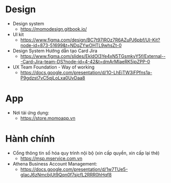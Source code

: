 # Design
- Design system
  - https://momodesign.gitbook.io/
- UI kit
  - https://www.figma.com/design/BC7t97lROz7R6AZuPJ6pbf/UI-Kit?node-id=873-51699&t=NDqZYwOHTL9whsZt-0
- Design System Hướng dẫn tạo Card Jira
  - https://www.figma.com/slides/EkldOl3Ye4xN5TGsmkvY5f/External---Card-Jira-team-DS?node-id=4-42&t=dmArMIaeRK5ipZPP-0
- UX Team Foundation - Way of working
  - https://docs.google.com/presentation/d/1O-LhEjTW3iFPfns1a-P9gdzst7vC5qjLoLxa0UvDaa8

# App
- Nơi tải ứng dụng:
  - https://store.momoapp.vn

# Hành chính
- Cổng thông tin số hóa quy trình nội bộ (xin cấp quyền, xin cấp lại thẻ)
  - https://msp.mservice.com.vn
- Athena Business Account Management:
  - https://docs.google.com/presentation/d/1w7TUe5-gIacJ6zNmcbjUt9Qqn0f7sjcfL2RRR0hHqf8